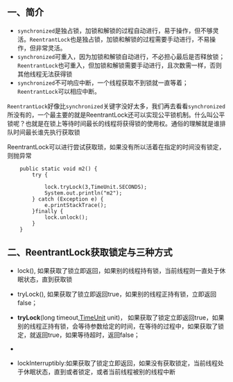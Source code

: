## 一、简介

+ `synchronized`是独占锁，加锁和解锁的过程自动进行，易于操作，但不够灵活。`ReentrantLock`也是独占锁，加锁和解锁的过程需要手动进行，不易操作，但非常灵活。
+ `synchronized`可重入，因为加锁和解锁自动进行，不必担心最后是否释放锁；`ReentrantLock`也可重入，但加锁和解锁需要手动进行，且次数需一样，否则其他线程无法获得锁
+ `synchronized`不可响应中断，一个线程获取不到锁就一直等着；`ReentrantLock`可以相应中断。

`ReentrantLock`好像比`synchronized`关键字没好太多，我们再去看看`synchronized`所没有的，一个最主要的就是ReentrantLock还可以实现公平锁机制。什么叫公平锁呢？也就是在锁上等待时间最长的线程将获得锁的使用权。通俗的理解就是谁排队时间最长谁先执行获取锁



ReentrantLock可以进行尝试获取琐，如果没有所以活着在指定的时间没有锁定，则抛异常

```
    public static void m2() {
        try {

            lock.tryLock(3,TimeUnit.SECONDS);
            System.out.println("m2");
        } catch (Exception e) {
            e.printStackTrace();
        }finally {
            lock.unlock();
        }
    }
```



## 二、ReentrantLock获取锁定与三种方式

 

+ lock(), 如果获取了锁立即返回，如果别的线程持有锁，当前线程则一直处于休眠状态，直到获取锁

+ tryLock(), 如果获取了锁立即返回true，如果别的线程正持有锁，立即返回false；

+ **tryLock**(long timeout,[TimeUnit](http://houlinyan.iteye.com/java/util/concurrent/TimeUnit.html) unit)，  如果获取了锁定立即返回true，如果别的线程正持有锁，会等待参数给定的时间，在等待的过程中，如果获取了锁定，就返回true，如果等待超时，返回false；

+ 
+ lockInterruptibly:如果获取了锁定立即返回，如果没有获取锁定，当前线程处于休眠状态，直到或者锁定，或者当前线程被别的线程中断